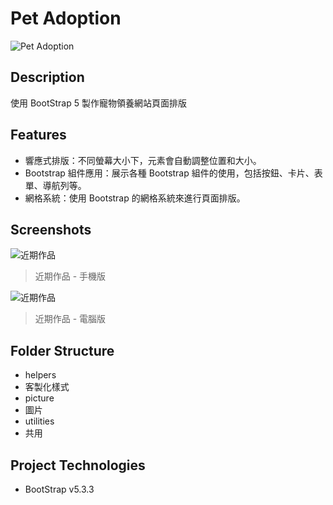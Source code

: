 # Pet Adoption

![Pet Adoption](https://i.imgur.com/a0OCgdK.jpeg)

## Description

使用 BootStrap 5 製作寵物領養網站頁面排版

## Features

- 響應式排版：不同螢幕大小下，元素會自動調整位置和大小。
- Bootstrap 組件應用：展示各種 Bootstrap 組件的使用，包括按鈕、卡片、表單、導航列等。
- 網格系統：使用 Bootstrap 的網格系統來進行頁面排版。

## Screenshots

![近期作品](https://i.imgur.com/KtTo9ls.jpeg)

> 近期作品 - 手機版

![近期作品](https://i.imgur.com/c3cPuFo.jpeg)

> 近期作品 - 電腦版

## Folder Structure

- helpers
- 客製化樣式
- picture
- 圖片
- utilities
- 共用

## Project Technologies

- BootStrap v5.3.3

